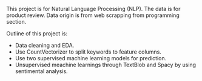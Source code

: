 This project is for Natural Language Processing (NLP).
The data is for product review. Data origin is from web scrapping from programming section.

Outline of this project is:
- Data cleaning and EDA.
- Use CountVectorizer to split keywords to feature columns.
- Use two supervised machine learning models for prediction.
- Unsupervised meachine learnings through TextBlob and Spacy by using sentimental analysis.
